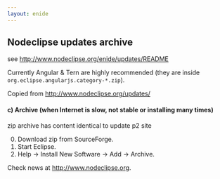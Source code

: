 ```yaml
---
layout: enide
---
```



## Nodeclipse updates archive

see <http://www.nodeclipse.org/enide/updates/README>

Currently Angular & Tern are highly recommended 
(they are inside `org.eclipse.angularjs.category-*.zip`).

Copied from <http://www.nodeclipse.org/updates/>

#### c) Archive (when Internet is slow, not stable or installing many times)

zip archive has content identical to update p2 site

0.  Download zip from SourceForge.
1.  Start Eclipse.
2.  Help -> Install New Software -> Add -> Archive. 

Check news at <http://www.nodeclipse.org>.

